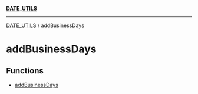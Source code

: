 [**DATE_UTILS**](../README.md)

***

[DATE_UTILS](../README.md) / addBusinessDays

# addBusinessDays

## Functions

- [addBusinessDays](functions/addBusinessDays.md)

